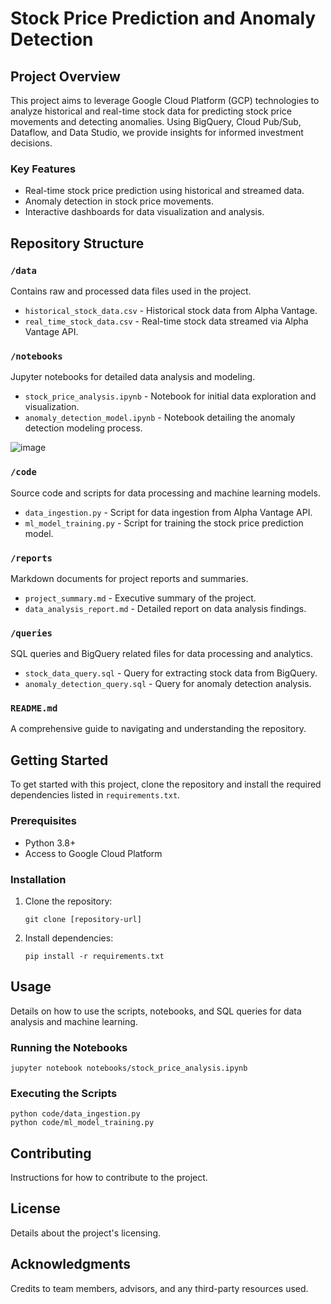 # Stock Price Prediction and Anomaly Detection

## Project Overview
This project aims to leverage Google Cloud Platform (GCP) technologies to analyze historical and real-time stock data for predicting stock price movements and detecting anomalies. Using BigQuery, Cloud Pub/Sub, Dataflow, and Data Studio, we provide insights for informed investment decisions.

### Key Features
- Real-time stock price prediction using historical and streamed data.
- Anomaly detection in stock price movements.
- Interactive dashboards for data visualization and analysis.

## Repository Structure

### `/data`
Contains raw and processed data files used in the project.
- `historical_stock_data.csv` - Historical stock data from Alpha Vantage.
- `real_time_stock_data.csv` - Real-time stock data streamed via Alpha Vantage API.

### `/notebooks`
Jupyter notebooks for detailed data analysis and modeling.
- `stock_price_analysis.ipynb` - Notebook for initial data exploration and visualization.
- `anomaly_detection_model.ipynb` - Notebook detailing the anomaly detection modeling process.

![image](https://github.com/vineeth-pydi/Stock_Price_Prediction_GCP/assets/124265210/8ee3fb97-18ae-4b7b-9fe7-986940ba0db3)

### `/code`
Source code and scripts for data processing and machine learning models.
- `data_ingestion.py` - Script for data ingestion from Alpha Vantage API.
- `ml_model_training.py` - Script for training the stock price prediction model.

### `/reports`
Markdown documents for project reports and summaries.
- `project_summary.md` - Executive summary of the project.
- `data_analysis_report.md` - Detailed report on data analysis findings.

### `/queries`
SQL queries and BigQuery related files for data processing and analytics.
- `stock_data_query.sql` - Query for extracting stock data from BigQuery.
- `anomaly_detection_query.sql` - Query for anomaly detection analysis.

### `README.md`
A comprehensive guide to navigating and understanding the repository.

## Getting Started
To get started with this project, clone the repository and install the required dependencies listed in `requirements.txt`.

### Prerequisites
- Python 3.8+
- Access to Google Cloud Platform

### Installation
1. Clone the repository:
   ```
   git clone [repository-url]
   ```
2. Install dependencies:
   ```
   pip install -r requirements.txt
   ```

## Usage
Details on how to use the scripts, notebooks, and SQL queries for data analysis and machine learning.

### Running the Notebooks
```
jupyter notebook notebooks/stock_price_analysis.ipynb
```

### Executing the Scripts
```
python code/data_ingestion.py
python code/ml_model_training.py
```

## Contributing
Instructions for how to contribute to the project.

## License
Details about the project's licensing.

## Acknowledgments
Credits to team members, advisors, and any third-party resources used.
